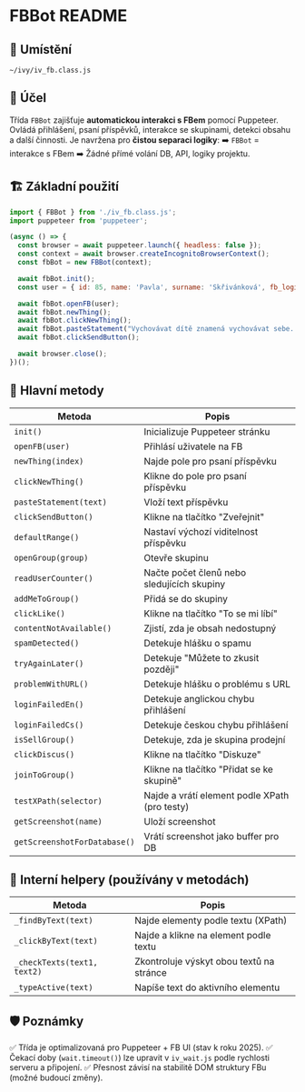 # FBBot README

## 📂 Umístění

`~/ivy/iv_fb.class.js`

## 🌟 Účel

Třída `FBBot` zajišťuje **automatickou interakci s FBem** pomocí Puppeteer.
Ovládá přihlášení, psaní příspěvků, interakce se skupinami, detekci obsahu a další činnosti.
Je navržena pro **čistou separaci logiky**:
➡️ `FBBot` = interakce s FBem
➡️ Žádné přímé volání DB, API, logiky projektu.

## 🏗️ Základní použití

```javascript
import { FBBot } from './iv_fb.class.js';
import puppeteer from 'puppeteer';

(async () => {
  const browser = await puppeteer.launch({ headless: false });
  const context = await browser.createIncognitoBrowserContext();
  const fbBot = new FBBot(context);

  await fbBot.init();
  const user = { id: 85, name: 'Pavla', surname: 'Skřivánková', fb_login: 'pavla@example.com', fb_pass: '123456' };

  await fbBot.openFB(user);
  await fbBot.newThing();
  await fbBot.clickNewThing();
  await fbBot.pasteStatement("Vychovávat dítě znamená vychovávat sebe. – anglické přísloví");
  await fbBot.clickSendButton();

  await browser.close();
})();
```

## 🔑 Hlavní metody

| Metoda                       | Popis                                         |
| ---------------------------- | --------------------------------------------- |
| `init()`                     | Inicializuje Puppeteer stránku                |
| `openFB(user)`               | Přihlásí uživatele na FB                |
| `newThing(index)`            | Najde pole pro psaní příspěvku                |
| `clickNewThing()`            | Klikne do pole pro psaní příspěvku            |
| `pasteStatement(text)`       | Vloží text příspěvku                          |
| `clickSendButton()`          | Klikne na tlačítko "Zveřejnit"                |
| `defaultRange()`             | Nastaví výchozí viditelnost příspěvku         |
| `openGroup(group)`           | Otevře skupinu                                |
| `readUserCounter()`          | Načte počet členů nebo sledujících skupiny    |
| `addMeToGroup()`             | Přidá se do skupiny                           |
| `clickLike()`                | Klikne na tlačítko "To se mi líbí"            |
| `contentNotAvailable()`      | Zjistí, zda je obsah nedostupný               |
| `spamDetected()`             | Detekuje hlášku o spamu                       |
| `tryAgainLater()`            | Detekuje "Můžete to zkusit později"           |
| `problemWithURL()`           | Detekuje hlášku o problému s URL              |
| `loginFailedEn()`            | Detekuje anglickou chybu přihlášení           |
| `loginFailedCs()`            | Detekuje českou chybu přihlášení              |
| `isSellGroup()`              | Detekuje, zda je skupina prodejní             |
| `clickDiscus()`              | Klikne na tlačítko "Diskuze"                  |
| `joinToGroup()`              | Klikne na tlačítko "Přidat se ke skupině"     |
| `testXPath(selector)`        | Najde a vrátí element podle XPath (pro testy) |
| `getScreenshot(name)`        | Uloží screenshot                              |
| `getScreenshotForDatabase()` | Vrátí screenshot jako buffer pro DB           |

## 🔧 Interní helpery (používány v metodách)

| Metoda                      | Popis                                    |
| --------------------------- | ---------------------------------------- |
| `_findByText(text)`         | Najde elementy podle textu (XPath)       |
| `_clickByText(text)`        | Najde a klikne na element podle textu    |
| `_checkTexts(text1, text2)` | Zkontroluje výskyt obou textů na stránce |
| `_typeActive(text)`         | Napíše text do aktivního elementu        |

## 🛡️ Poznámky

✅ Třída je optimalizovaná pro Puppeteer + FB UI (stav k roku 2025).
✅ Čekací doby (`wait.timeout()`) lze upravit v `iv_wait.js` podle rychlosti serveru a připojení.
✅ Přesnost závisí na stabilitě DOM struktury FBu (možné budoucí změny).

